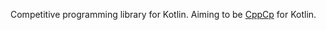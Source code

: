 Competitive programming library for Kotlin. Aiming to be [CppCp](https://github.com/KerakTelor86/CppCp) for Kotlin. 
